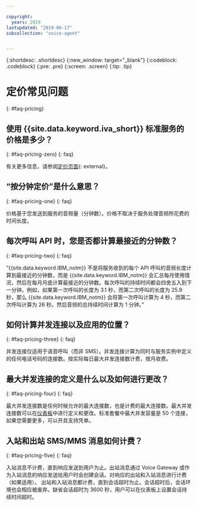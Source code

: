 ```yaml
---

copyright:
  years: 2019
lastupdated: "2019-06-17"
subcollection: "voice-agent"


---
```


{:shortdesc: .shortdesc}
{:new_window: target="_blank"}
{:codeblock: .codeblock}
{:pre: .pre}
{:screen: .screen}
{:tip: .tip}

# 定价常见问题
{: #faq-pricing}

## 使用 {{site.data.keyword.iva_short}} 标准服务的价格是多少？
{: #faq-pricing-zero}
{: faq}

 有关更多信息，请参阅[定价页面](https://cloud.ibm.com/catalog/services/voice-agent-with-watson){: external}。

## “按分钟定价”是什么意思？
{: #faq-pricing-one}
{: faq}

价格基于您发送到服务的音频量（分钟数）。价格不取决于服务处理音频所花费的时间长度。


## 每次呼叫 API 时，您是否都计算最接近的分钟数？
{: #faq-pricing-two}
{: faq}

“{{site.data.keyword.IBM_notm}} 不是将服务收到的每个 API 呼叫的音频长度计算到最接近的分钟数，而是 {{site.data.keyword.IBM_notm}} 会汇总每月使用情况，然后在每月月底计算最接近的分钟数。每次呼叫的持续时间都会四舍五入到下一分钟。例如，如果第一次呼叫的长度为 3.1 秒，而第二次呼叫的长度为 25.9 秒，那么 {{site.data.keyword.IBM_notm}} 会将第一次呼叫计算为 4 秒，而第二次呼叫计算为 26 秒。然后音频的总持续时间计算为 1 分钟。” 


## 如何计算并发连接以及应用的位置？
{: #faq-pricing-three}
{: faq}

并发连接仅适用于语音呼叫（而非 SMS）。并发连接计算为同时与服务实例中定义的任何电话号码的连接数。按实际每日最大并发连接数计费，按月收费。

## 最大并发连接的定义是什么以及如何进行更改？

{: #faq-pricing-four}
{: faq}

最大并发连接数是任何时候允许的最大连接数，也是计费的最大连接数。最大并发连接数可以在[仪表板](https://cloud.ibm.com/docs/services/voice-agent?topic=voice-agent-edit_concurrency)中进行定义和更改。标准套餐中最大并发容量是 50 个连接，如果您需要更多，可以开具支持凭单。

## 入站和出站 SMS/MMS 消息如何计费？

{: #faq-pricing-five}
{: faq}

入站消息不计费，直到响应发送到用户为止。出站消息通过 Voice Gateway 或作为入站消息的响应发送给用户时会创建会话。对响应的出站和入站消息进行计费（如果适用）。
出站和入站消息都计费，直到会话超时为止。会话超时后，会话环境也会相应被废弃。缺省会话超时为 3600 秒，用户可以在仪表板上设置会话持续时间超时。
